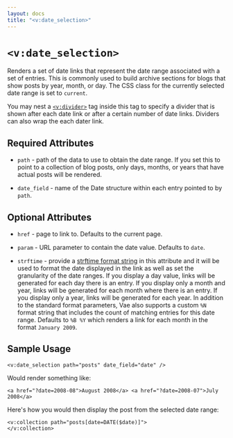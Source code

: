 ```yaml
---
layout: docs
title: "<v:date_selection>"
---
```


# `<v:date_selection>`

Renders a set of date links that represent the date range associated
with a set of entries. This is commonly used to build archive sections
for blogs that show posts by year, month, or day. The CSS class for the
currently selected date range is set to `current`.

You may nest a [`<v:divider>`](#v_divider) tag inside this tag to
specify a divider that is shown after each date link or after a certain
number of date links. Dividers can also wrap the each dater link.

## Required Attributes

-   `path` - path of the data to use to obtain the date range. If you
    set this to point to a collection of blog posts, only days, months,
    or years that have actual posts will be rendered.

-   `date_field` - name of the Date structure within each entry pointed
    to by `path`.

## Optional Attributes

-   `href` - page to link to. Defaults to the current page.

-   `param` - URL parameter to contain the date value. Defaults to
    `date`.

-   `strftime` - provide a [strftime format
    string](http://www.php.net/strftime) in this attribute and it will
    be used to format the date displayed in the link as well as set the
    granularity of the date ranges. If you display a day value, links
    will be generated for each day there is an entry. If you display
    only a month and year, links will be generated for each month where
    there is an entry. If you display only a year, links will be
    generated for each year. In addition to the standard format
    parameters, Vae also supports a custom `%N` format string that
    includes the count of matching entries for this date range. Defaults
    to `%B %Y` which renders a link for each month in the format
    `January 2009`.

## Sample Usage

    <v:date_selection path="posts" date_field="date" />

Would render something like:

    <a href="?date=2008-08">August 2008</a> <a href="?date=2008-07">July 2008</a>

Here's how you would then display the post from the selected date range:

    <v:collection path="posts[date=DATE($date)]">
    </v:collection>
